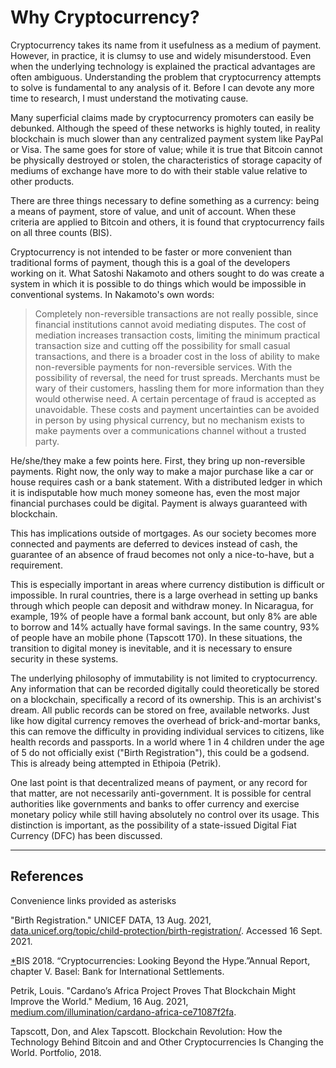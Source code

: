 # Why Cryptocurrency?

Cryptocurrency takes its name from it usefulness as a medium of payment. However, in practice, it is clumsy to use and widely misunderstood. Even when the underlying technology is explained the practical advantages are often ambiguous. Understanding the problem that cryptocurrency attempts to solve is fundamental to any analysis of it. Before I can devote any more time to research, I must understand the motivating cause.

Many superficial claims made by cryptocurrency promoters can easily be debunked. Although the speed of these networks is highly touted, in reality blockchain is much slower than any centralized payment system like PayPal or Visa. The same goes for store of value; while it is true that Bitcoin cannot be physically destroyed or stolen, the characteristics of storage capacity of mediums of exchange have more to do with their stable value relative to other products. 

There are three things necessary to define something as a currency: being a means of payment, store of value, and unit of account. When these criteria are applied to Bitcoin and others, it is found that cryptocurrency fails on all three counts (BIS).

Cryptocurrency is not intended to be faster or more convenient than traditional forms of payment, though this is a goal of the developers working on it. What Satoshi Nakamoto and others sought to do was create a system in which it is possible to do things which would be impossible in conventional systems. In Nakamoto's own words:

> Completely non-reversible transactions are not really possible, since financial institutions cannot avoid mediating disputes. The cost of mediation increases transaction costs, limiting the minimum practical transaction size and cutting off the possibility for small casual transactions, and there is a broader cost in the loss of ability to make non-reversible payments for non-reversible services. With the possibility of reversal, the need for trust spreads. Merchants must be wary of their customers, hassling them for more information than they would otherwise need. A certain percentage of fraud is accepted as unavoidable. These costs and payment uncertainties can be avoided in person by using physical currency, but no mechanism exists to make payments over a communications channel without a trusted party. 


He/she/they make a few points here. First, they bring up non-reversible payments. Right now, the only way to make a major purchase like a car or house requires cash or a bank statement. With a distributed ledger in which it is indisputable how much money someone has, even the most major financial purchases could be digital. Payment is always guaranteed with blockchain.

This has implications outside of mortgages. As our society becomes more connected and payments are deferred to devices instead of cash, the guarantee of an absence of fraud becomes not only a nice-to-have, but a requirement.

This is especially important in areas where currency distibution is difficult or impossible. In rural countries, there is a large overhead in setting up banks through which people can deposit and withdraw money. In Nicaragua, for example, 19% of people have a formal bank account, but only 8% are able to borrow and 14% actually have formal savings. In the same country, 93% of people have an mobile phone (Tapscott 170). In these situations, the transition to digital money is inevitable, and it is necessary to ensure security in these systems.

The underlying philosophy of immutability is not limited to cryptocurrency. Any information that can be recorded digitally could theoretically be stored on a blockchain, specifically a record of its ownership. This is an archivist's dream. All public records can be stored on free, available networks. Just like how digital currency removes the overhead of brick-and-mortar banks, this can remove the difficulty in providing individual services to citizens, like health records and passports. In a world where 1 in 4 children under the age of 5 do not officially exist ("Birth Registration"), this could be a godsend. This is already being attempted in Ethipoia (Petrik).

One last point is that decentralized means of payment, or any record for that matter, are not necessarily anti-government. It is possible for central authorities like governments and banks to offer currency and exercise monetary policy while still having absolutely no control over its usage. This distinction is important, as the possibility of a state-issued Digital Fiat Currency (DFC) has been discussed.

---

## References

Convenience links provided as asterisks

"Birth Registration." UNICEF DATA, 13 Aug. 2021, [data.unicef.org/topic/child-protection/birth-registration/](http://data.unicef.org/topic/child-protection/birth-registration/). Accessed 16 Sept. 2021. 

[*](https://www.bis.org/publ/arpdf/ar2018e.pdf)BIS 2018. “Cryptocurrencies: Looking Beyond the Hype.”Annual Report, chapter V. Basel: Bank for International
Settlements.

Petrik, Louis. "Cardano’s Africa Project Proves That Blockchain Might Improve the World." Medium, 16 Aug. 2021, [medium.com/illumination/cardano-africa-ce71087f2fa](http://medium.com/illumination/cardano-africa-ce71087f2fa).

Tapscott, Don, and Alex Tapscott. Blockchain Revolution: How the Technology Behind Bitcoin and and Other Cryptocurrencies Is Changing the World. Portfolio, 2018.